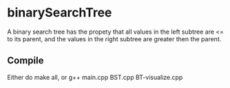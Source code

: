 # binarySearchTree

A binary search tree has the propety that all values in the left subtree are <= to its parent, and the values in the right subtree are greater then the parent. 

## Compile

Either do make all, or g++ main.cpp BST.cpp BT-visualize.cpp

